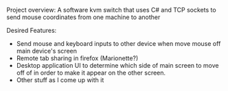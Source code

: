 Project overview:
A software kvm switch that uses C# and TCP sockets to send mouse coordinates from one machine to another

Desired Features:
- Send mouse and keyboard inputs to other device when move mouse off main device's screen
- Remote tab sharing in firefox (Marionette?)
- Desktop application UI to determine which side of main screen to move off of in order to make it appear on the other screen.
- Other stuff as I come up with it
